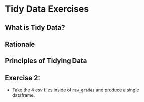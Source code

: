 # Tidy Data Exercises

## What is Tidy Data?

## Rationale

## Principles of Tidying Data


## Exercise 2:
- Take the 4 csv files inside of `raw_grades` and produce a single dataframe.
 